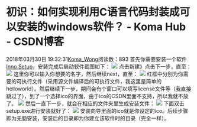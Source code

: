 # 初识：如何实现利用C语言代码封装成可以安装的windows软件？ - Koma Hub - CSDN博客
2018年03月30日 19:32:31[Koma_Wong](https://me.csdn.net/Rong_Toa)阅读数：893
首先你需要安装一个软件[Inno Setup](http://www.jrsoftware.org/isinfo.php)，安装完成后启动软件截图如下：
![](https://img-blog.csdn.net/20180330191934754)
点击新建》点击下一步，直至：
![](https://img-blog.csdn.net/20180330192051062)
这里你可以输入你想要的名字，然后继续next，直至：
![](https://img-blog.csdn.net/20180330192222606)
红框中分别为你需要的可执行文件（采用源文件编译后的可执行文件，我这里是简单的helloworld）。然后继续下一步，期间会有个窗口可以填写license文件等（我直接跳过了），到了一个选择ico的界面，由于ico的CSDN里面不支持，所以我就不放了。
![](https://img-blog.csdn.net/20180330192658335)
然后一直下一步，就会在相应的文件夹里生成安装文件：
![](https://img-blog.csdn.net/20180330192820269)
下面双击setup.exe进行安装就好了：
![](https://img-blog.csdn.net/20180330193028081)
安装向导里面的ico就是你设定的ico。后续步骤即为无脑安装，安装后的目录即为你建立该软件时的目录（完全一样）。
